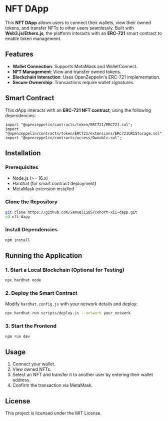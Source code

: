 # NFT DApp

This **NFT DApp** allows users to connect their wallets, view their owned tokens, and transfer NFTs to other users seamlessly. Built with **Web3.js/Ethers.js**, the platform interacts with an **ERC-721** smart contract to enable token management.

## Features
- **Wallet Connection**: Supports MetaMask and WalletConnect.
- **NFT Management**: View and transfer owned tokens.
- **Blockchain Interaction**: Uses OpenZeppelin's ERC-721 implementation.
- **Secure Ownership**: Transactions require wallet signatures.

## Smart Contract
This dApp interacts with an **ERC-721 NFT contract**, using the following dependencies:

```solidity
import "@openzeppelin/contracts/token/ERC721/ERC721.sol";
import "@openzeppelin/contracts/token/ERC721/extensions/ERC721URIStorage.sol";
import "@openzeppelin/contracts/access/Ownable.sol";
```

## Installation

### Prerequisites
- Node.js (>= 16.x)
- Hardhat (for smart contract deployment)
- MetaMask extension installed

### Clone the Repository
```bash
git clone https://github.com/Samuel1505/cohort-xii-dapp.git
cd nft-dapp
```

### Install Dependencies
```bash
npm install
```

## Running the Application
### 1. Start a Local Blockchain (Optional for Testing)
```bash
npx hardhat node
```

### 2. Deploy the Smart Contract
Modify `hardhat.config.js` with your network details and deploy:
```bash
npx hardhat run scripts/deploy.js --network your_network
```

### 3. Start the Frontend
```bash
npm run dev
```

## Usage
1. Connect your wallet.
2. View owned NFTs.
3. Select an NFT and transfer it to another user by entering their wallet address.
4. Confirm the transaction via MetaMask.

## License
This project is licensed under the MIT License.

